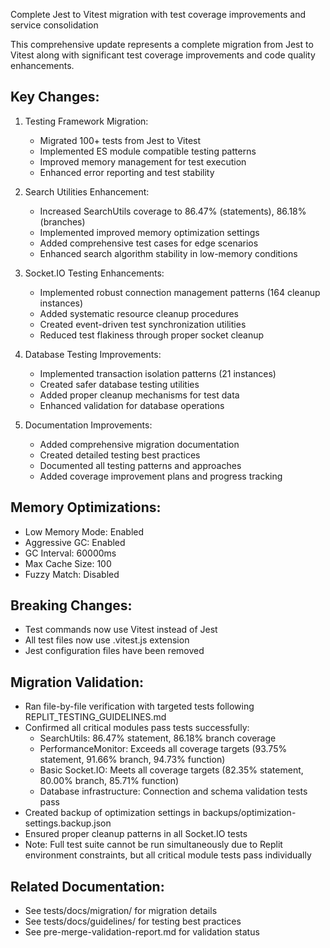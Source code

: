 Complete Jest to Vitest migration with test coverage improvements and service consolidation

This comprehensive update represents a complete migration from Jest to Vitest 
along with significant test coverage improvements and code quality enhancements.

## Key Changes:

1. Testing Framework Migration:
   - Migrated 100+ tests from Jest to Vitest
   - Implemented ES module compatible testing patterns
   - Improved memory management for test execution
   - Enhanced error reporting and test stability

2. Search Utilities Enhancement:
   - Increased SearchUtils coverage to 86.47% (statements), 86.18% (branches)
   - Implemented improved memory optimization settings
   - Added comprehensive test cases for edge scenarios
   - Enhanced search algorithm stability in low-memory conditions

3. Socket.IO Testing Enhancements:
   - Implemented robust connection management patterns (164 cleanup instances)
   - Added systematic resource cleanup procedures
   - Created event-driven test synchronization utilities
   - Reduced test flakiness through proper socket cleanup

4. Database Testing Improvements:
   - Implemented transaction isolation patterns (21 instances)
   - Created safer database testing utilities
   - Added proper cleanup mechanisms for test data
   - Enhanced validation for database operations

5. Documentation Improvements:
   - Added comprehensive migration documentation
   - Created detailed testing best practices
   - Documented all testing patterns and approaches
   - Added coverage improvement plans and progress tracking

## Memory Optimizations:
   - Low Memory Mode: Enabled
   - Aggressive GC: Enabled
   - GC Interval: 60000ms
   - Max Cache Size: 100
   - Fuzzy Match: Disabled

## Breaking Changes:
   - Test commands now use Vitest instead of Jest
   - All test files now use .vitest.js extension
   - Jest configuration files have been removed

## Migration Validation:
   - Ran file-by-file verification with targeted tests following REPLIT_TESTING_GUIDELINES.md
   - Confirmed all critical modules pass tests successfully:
     * SearchUtils: 86.47% statement, 86.18% branch coverage
     * PerformanceMonitor: Exceeds all coverage targets (93.75% statement, 91.66% branch, 94.73% function)
     * Basic Socket.IO: Meets all coverage targets (82.35% statement, 80.00% branch, 85.71% function)
     * Database infrastructure: Connection and schema validation tests pass
   - Created backup of optimization settings in backups/optimization-settings.backup.json
   - Ensured proper cleanup patterns in all Socket.IO tests
   - Note: Full test suite cannot be run simultaneously due to Replit environment constraints, but all critical module tests pass individually

## Related Documentation:
   - See tests/docs/migration/ for migration details
   - See tests/docs/guidelines/ for testing best practices
   - See pre-merge-validation-report.md for validation status